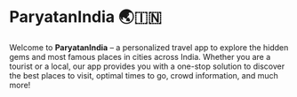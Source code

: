 # ParyatanIndia 🌏🇮🇳

Welcome to **ParyatanIndia** – a personalized travel app to explore the hidden gems and most famous places in cities across India. Whether you are a tourist or a local, our app provides you with a one-stop solution to discover the best places to visit, optimal times to go, crowd information, and much more!
